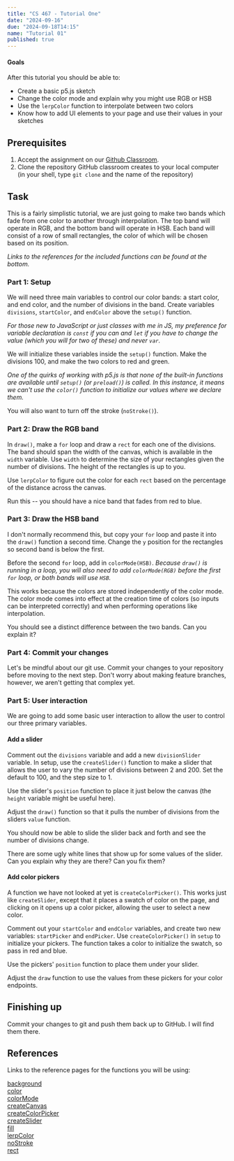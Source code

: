 ```yaml
---
title: "CS 467 - Tutorial One"
date: "2024-09-16"
due: "2024-09-18T14:15"
name: "Tutorial 01"
published: true
---
```


#### Goals

After this tutorial you should be able to:

- Create a basic p5.js sketch
- Change the color mode and explain why you might use RGB or HSB
- Use the `lerpColor` function to interpolate between two colors
- Know how to add UI elements to your page and use their values in your sketches

## Prerequisites

1. Accept the assignment on our [Github Classroom](https://classroom.github.com/a/fcGasFz1).
1. Clone the repository GitHub classroom creates to your local computer (in your shell, type `git clone` and the name of the repository)

## Task

This is a fairly simplistic tutorial, we are just going to make two bands which fade from one color to another through interpolation. The top band will operate in RGB, and the bottom band will operate in HSB. Each band will consist of a row of small rectangles, the color of which will be chosen based on its position.

_Links to the references for the included functions can be found at the bottom._

### Part 1: Setup

We will need three main variables to control our color bands: a start color, and end color, and the number of divisions in the band. Create variables `divisions`, `startColor`, and `endColor` above the `setup()` function.

_For those new to JavaScript or just classes with me in JS, my preference for variable declaration is `const` if you can and `let` if you have to change the value (which you will for two of these) and never `var`._

We will initialize these variables inside the `setup()` function. Make the divisions 100, and make the two colors to red and green.

_One of the quirks of working with p5.js is that none of the built-in functions are available until `setup()` (or `preload()`) is called. In this instance, it means we can't use the `color()` function to initialize our values where we declare them._

You will also want to turn off the stroke (`noStroke()`).

### Part 2: Draw the RGB band

In `draw()`, make a `for` loop and draw a `rect` for each one of the divisions. The band should span the width of the canvas, which is available in the `width` variable. Use `width` to determine the size of your rectangles given the number of divisions. The height of the rectangles is up to you.

Use `lerpColor` to figure out the color for each `rect` based on the percentage of the distance across the canvas.

Run this -- you should have a nice band that fades from red to blue.

### Part 3: Draw the HSB band

I don't normally recommend this, but copy your `for` loop and paste it into the `draw()` function a second time. Change the `y` position for the rectangles so second band is below the first.

Before the second `for` loop, add in `colorMode(HSB)`. _Because `draw()` is running in a loop, you will also need to add `colorMode(RGB)` before the first `for` loop, or both bands will use `HSB`._

This works because the colors are stored independently of the color mode. The color mode comes into effect at the creation time of colors (so inputs can be interpreted correctly) and when performing operations like interpolation.

You should see a distinct difference between the two bands. Can you explain it?

### Part 4: Commit your changes

Let's be mindful about our git use. Commit your changes to your repository before moving to the next step. Don't worry about making feature branches, however, we aren't getting that complex yet.

### Part 5: User interaction

We are going to add some basic user interaction to allow the user to control our three primary variables.

#### Add a slider

Comment out the `divisions` variable and add a new `divisionSlider` variable. In setup, use the `createSlider()` function to make a slider that allows the user to vary the number of divisions between 2 and 200. Set the default to 100, and the step size to 1.

Use the slider's `position` function to place it just below the canvas (the `height` variable might be useful here).

Adjust the `draw()` function so that it pulls the number of divisions from the sliders `value` function.

You should now be able to slide the slider back and forth and see the number of divisions change.

There are some ugly white lines that show up for some values of the slider. Can you explain why they are there? Can you fix them?

#### Add color pickers

A function we have not looked at yet is `createColorPicker()`. This works just like `createSlider`, except that it places a swatch of color on the page, and clicking on it opens up a color picker, allowing the user to select a new color.

Comment out your `startColor` and `endColor` variables, and create two new variables: `startPicker` and `endPicker`. Use `createColorPicker()` in `setup` to initialize your pickers. The function takes a color to initialize the swatch, so pass in red and blue.

Use the pickers' `position` function to place them under your slider.

Adjust the `draw` function to use the values from these pickers for your color endpoints.

## Finishing up

Commit your changes to git and push them back up to GitHub. I will find them there.

## References

Links to the reference pages for the functions you will be using:

[background](https://p5js.org/reference/p5/background)  
[color](https://p5js.org/reference/p5/color)  
[colorMode](https://p5js.org/reference/p5/colorMode)  
[createCanvas](https://p5js.org/reference/p5/createCanvas)  
[createColorPicker](https://p5js.org/reference/p5/createColorPicker)  
[createSlider](https://p5js.org/reference/p5/createSlider/)  
[fill](https://p5js.org/reference/p5/fill)  
[lerpColor](https://p5js.org/reference/p5/lerpColor)  
[noStroke](https://p5js.org/reference/p5/noStroke)  
[rect](https://p5js.org/reference/p5/rect)
